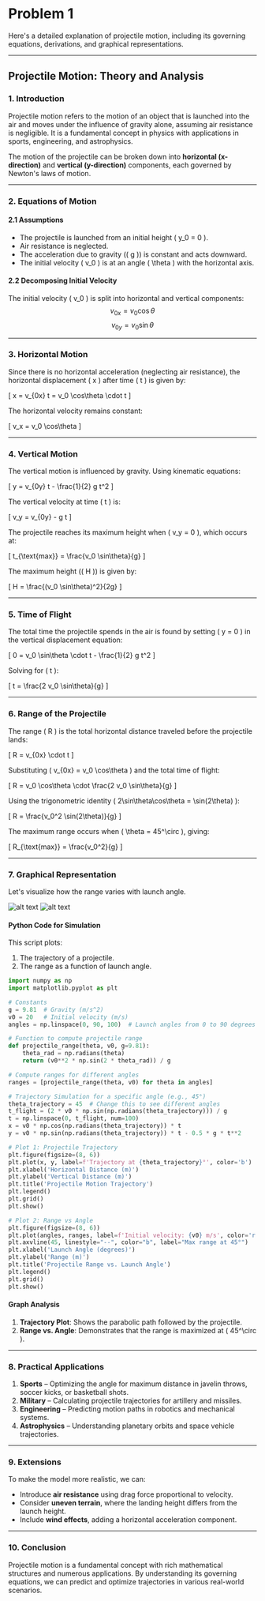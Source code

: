 # Problem 1

Here's a detailed explanation of projectile motion, including its governing equations, derivations, and graphical representations.

---

## **Projectile Motion: Theory and Analysis**

### **1. Introduction**
Projectile motion refers to the motion of an object that is launched into the air and moves under the influence of gravity alone, assuming air resistance is negligible. It is a fundamental concept in physics with applications in sports, engineering, and astrophysics.

The motion of the projectile can be broken down into **horizontal (x-direction)** and **vertical (y-direction)** components, each governed by Newton's laws of motion.

---

### **2. Equations of Motion**
#### **2.1 Assumptions**
- The projectile is launched from an initial height \( y_0 = 0 \).
- Air resistance is neglected.
- The acceleration due to gravity (\( g \)) is constant and acts downward.
- The initial velocity \( v_0 \) is at an angle \( \theta \) with the horizontal axis.

#### **2.2 Decomposing Initial Velocity**
The initial velocity \( v_0 \) is split into horizontal and vertical components:
$$
v_{0x} = v_0 \cos\theta
$$
$$
v_{0y} = v_0 \sin\theta
$$

---

### **3. Horizontal Motion**
Since there is no horizontal acceleration (neglecting air resistance), the horizontal displacement \( x \) after time \( t \) is given by:

\[
x = v_{0x} t = v_0 \cos\theta \cdot t
\]

The horizontal velocity remains constant:

\[
v_x = v_0 \cos\theta
\]

---

### **4. Vertical Motion**
The vertical motion is influenced by gravity. Using kinematic equations:

\[
y = v_{0y} t - \frac{1}{2} g t^2
\]

The vertical velocity at time \( t \) is:

\[
v_y = v_{0y} - g t
\]

The projectile reaches its maximum height when \( v_y = 0 \), which occurs at:

\[
t_{\text{max}} = \frac{v_0 \sin\theta}{g}
\]

The maximum height (\( H \)) is given by:

\[
H = \frac{(v_0 \sin\theta)^2}{2g}
\]

---

### **5. Time of Flight**
The total time the projectile spends in the air is found by setting \( y = 0 \) in the vertical displacement equation:

\[
0 = v_0 \sin\theta \cdot t - \frac{1}{2} g t^2
\]

Solving for \( t \):

\[
t = \frac{2 v_0 \sin\theta}{g}
\]

---

### **6. Range of the Projectile**
The range \( R \) is the total horizontal distance traveled before the projectile lands:

\[
R = v_{0x} \cdot t
\]

Substituting \( v_{0x} = v_0 \cos\theta \) and the total time of flight:

\[
R = v_0 \cos\theta \cdot \frac{2 v_0 \sin\theta}{g}
\]

Using the trigonometric identity \( 2\sin\theta\cos\theta = \sin(2\theta) \):

\[
R = \frac{v_0^2 \sin(2\theta)}{g}
\]

The maximum range occurs when \( \theta = 45^\circ \), giving:

\[
R_{\text{max}} = \frac{v_0^2}{g}
\]

---

### **7. Graphical Representation**
Let's visualize how the range varies with launch angle.

![alt text](image.png)
![alt text](image-1.png)

#### **Python Code for Simulation**
This script plots:

1. The trajectory of a projectile.
2. The range as a function of launch angle.

```python
import numpy as np
import matplotlib.pyplot as plt

# Constants
g = 9.81  # Gravity (m/s^2)
v0 = 20   # Initial velocity (m/s)
angles = np.linspace(0, 90, 100)  # Launch angles from 0 to 90 degrees

# Function to compute projectile range
def projectile_range(theta, v0, g=9.81):
    theta_rad = np.radians(theta)
    return (v0**2 * np.sin(2 * theta_rad)) / g

# Compute ranges for different angles
ranges = [projectile_range(theta, v0) for theta in angles]

# Trajectory Simulation for a specific angle (e.g., 45°)
theta_trajectory = 45  # Change this to see different angles
t_flight = (2 * v0 * np.sin(np.radians(theta_trajectory))) / g
t = np.linspace(0, t_flight, num=100)
x = v0 * np.cos(np.radians(theta_trajectory)) * t
y = v0 * np.sin(np.radians(theta_trajectory)) * t - 0.5 * g * t**2

# Plot 1: Projectile Trajectory
plt.figure(figsize=(8, 6))
plt.plot(x, y, label=f'Trajectory at {theta_trajectory}°', color='b')
plt.xlabel('Horizontal Distance (m)')
plt.ylabel('Vertical Distance (m)')
plt.title('Projectile Motion Trajectory')
plt.legend()
plt.grid()
plt.show()

# Plot 2: Range vs Angle
plt.figure(figsize=(8, 6))
plt.plot(angles, ranges, label=f'Initial velocity: {v0} m/s', color='r')
plt.axvline(45, linestyle="--", color="b", label="Max range at 45°")
plt.xlabel('Launch Angle (degrees)')
plt.ylabel('Range (m)')
plt.title('Projectile Range vs. Launch Angle')
plt.legend()
plt.grid()
plt.show()

```

#### **Graph Analysis**
1. **Trajectory Plot**: Shows the parabolic path followed by the projectile.
2. **Range vs. Angle**: Demonstrates that the range is maximized at \( 45^\circ \).

---

### **8. Practical Applications**
1. **Sports** – Optimizing the angle for maximum distance in javelin throws, soccer kicks, or basketball shots.
2. **Military** – Calculating projectile trajectories for artillery and missiles.
3. **Engineering** – Predicting motion paths in robotics and mechanical systems.
4. **Astrophysics** – Understanding planetary orbits and space vehicle trajectories.

---

### **9. Extensions**
To make the model more realistic, we can:
- Introduce **air resistance** using drag force proportional to velocity.
- Consider **uneven terrain**, where the landing height differs from the launch height.
- Include **wind effects**, adding a horizontal acceleration component.

---

### **10. Conclusion**
Projectile motion is a fundamental concept with rich mathematical structures and numerous applications. By understanding its governing equations, we can predict and optimize trajectories in various real-world scenarios.
